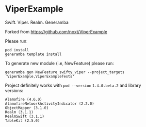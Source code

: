 # ViperExample
Swift. Viper. Realm. Generamba

Forked from https://github.com/noxt/ViperExample

Please run:
```shell
pod install
generamba template install
```

To generate new module (i.e, NewFeature) please run:
```shell
generamba gen NewFeature swifty_viper --project_targets 'ViperExample,ViperExampleTests'
```

Project definitely works with `pod --version` `1.4.0.beta.2` and library versions:
```shell
Alamofire (4.6.0)
AlamofireNetworkActivityIndicator (2.2.0)
ObjectMapper (3.1.0)
Realm (3.1.1)
RealmSwift (3.1.1)
TableKit (2.5.0)
```